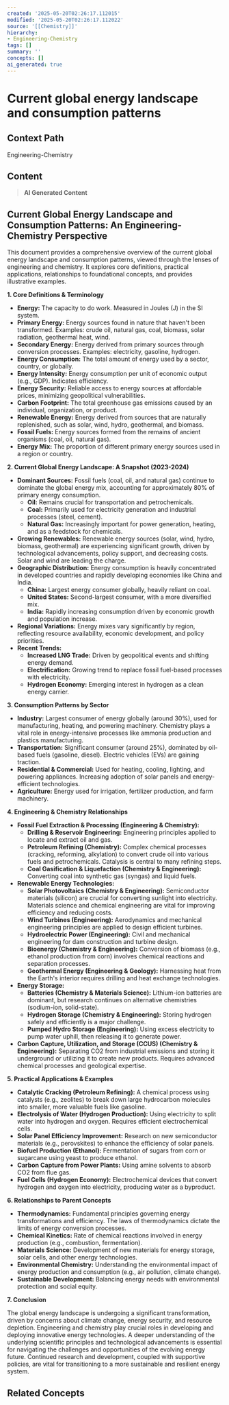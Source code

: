 ```yaml
---
created: '2025-05-20T02:26:17.112015'
modified: '2025-05-20T02:26:17.112022'
source: '[[Chemistry]]'
hierarchy:
- Engineering-Chemistry
tags: []
summary: ''
concepts: []
ai_generated: true
---
```


# Current global energy landscape and consumption patterns

## Context Path
Engineering-Chemistry

## Content
> **AI Generated Content**
## Current Global Energy Landscape and Consumption Patterns: An Engineering-Chemistry Perspective

This document provides a comprehensive overview of the current global energy landscape and consumption patterns, viewed through the lenses of engineering and chemistry. It explores core definitions, practical applications, relationships to foundational concepts, and provides illustrative examples.

**1. Core Definitions & Terminology**

* **Energy:** The capacity to do work.  Measured in Joules (J) in the SI system.
* **Primary Energy:** Energy sources found in nature that haven't been transformed. Examples: crude oil, natural gas, coal, biomass, solar radiation, geothermal heat, wind.
* **Secondary Energy:** Energy derived from primary sources through conversion processes. Examples: electricity, gasoline, hydrogen.
* **Energy Consumption:** The total amount of energy used by a sector, country, or globally.
* **Energy Intensity:** Energy consumption per unit of economic output (e.g., GDP).  Indicates efficiency.
* **Energy Security:**  Reliable access to energy sources at affordable prices, minimizing geopolitical vulnerabilities.
* **Carbon Footprint:** The total greenhouse gas emissions caused by an individual, organization, or product.
* **Renewable Energy:** Energy derived from sources that are naturally replenished, such as solar, wind, hydro, geothermal, and biomass.
* **Fossil Fuels:** Energy sources formed from the remains of ancient organisms (coal, oil, natural gas).
* **Energy Mix:** The proportion of different primary energy sources used in a region or country.

**2. Current Global Energy Landscape: A Snapshot (2023-2024)**

* **Dominant Sources:** Fossil fuels (coal, oil, and natural gas) continue to dominate the global energy mix, accounting for approximately 80% of primary energy consumption.
    * **Oil:** Remains crucial for transportation and petrochemicals.
    * **Coal:** Primarily used for electricity generation and industrial processes (steel, cement).
    * **Natural Gas:** Increasingly important for power generation, heating, and as a feedstock for chemicals.
* **Growing Renewables:** Renewable energy sources (solar, wind, hydro, biomass, geothermal) are experiencing significant growth, driven by technological advancements, policy support, and decreasing costs.  Solar and wind are leading the charge.
* **Geographic Distribution:** Energy consumption is heavily concentrated in developed countries and rapidly developing economies like China and India.
    * **China:** Largest energy consumer globally, heavily reliant on coal.
    * **United States:** Second-largest consumer, with a more diversified mix.
    * **India:** Rapidly increasing consumption driven by economic growth and population increase.
* **Regional Variations:** Energy mixes vary significantly by region, reflecting resource availability, economic development, and policy priorities.
* **Recent Trends:**
    * **Increased LNG Trade:**  Driven by geopolitical events and shifting energy demand.
    * **Electrification:**  Growing trend to replace fossil fuel-based processes with electricity.
    * **Hydrogen Economy:**  Emerging interest in hydrogen as a clean energy carrier.

**3. Consumption Patterns by Sector**

* **Industry:** Largest consumer of energy globally (around 30%), used for manufacturing, heating, and powering machinery.  Chemistry plays a vital role in energy-intensive processes like ammonia production and plastics manufacturing.
* **Transportation:**  Significant consumer (around 25%), dominated by oil-based fuels (gasoline, diesel).  Electric vehicles (EVs) are gaining traction.
* **Residential & Commercial:**  Used for heating, cooling, lighting, and powering appliances.  Increasing adoption of solar panels and energy-efficient technologies.
* **Agriculture:**  Energy used for irrigation, fertilizer production, and farm machinery.

**4. Engineering & Chemistry Relationships**

* **Fossil Fuel Extraction & Processing (Engineering & Chemistry):**
    * **Drilling & Reservoir Engineering:** Engineering principles applied to locate and extract oil and gas.
    * **Petroleum Refining (Chemistry):** Complex chemical processes (cracking, reforming, alkylation) to convert crude oil into various fuels and petrochemicals. Catalysis is central to many refining steps.
    * **Coal Gasification & Liquefaction (Chemistry & Engineering):** Converting coal into synthetic gas (syngas) and liquid fuels.
* **Renewable Energy Technologies:**
    * **Solar Photovoltaics (Chemistry & Engineering):** Semiconductor materials (silicon) are crucial for converting sunlight into electricity.  Materials science and chemical engineering are vital for improving efficiency and reducing costs.
    * **Wind Turbines (Engineering):** Aerodynamics and mechanical engineering principles are applied to design efficient turbines.
    * **Hydroelectric Power (Engineering):** Civil and mechanical engineering for dam construction and turbine design.
    * **Bioenergy (Chemistry & Engineering):** Conversion of biomass (e.g., ethanol production from corn) involves chemical reactions and separation processes.
    * **Geothermal Energy (Engineering & Geology):** Harnessing heat from the Earth's interior requires drilling and heat exchange technologies.
* **Energy Storage:**
    * **Batteries (Chemistry & Materials Science):** Lithium-ion batteries are dominant, but research continues on alternative chemistries (sodium-ion, solid-state).
    * **Hydrogen Storage (Chemistry & Engineering):**  Storing hydrogen safely and efficiently is a major challenge.
    * **Pumped Hydro Storage (Engineering):** Using excess electricity to pump water uphill, then releasing it to generate power.
* **Carbon Capture, Utilization, and Storage (CCUS) (Chemistry & Engineering):** Separating CO2 from industrial emissions and storing it underground or utilizing it to create new products. Requires advanced chemical processes and geological expertise.

**5. Practical Applications & Examples**

* **Catalytic Cracking (Petroleum Refining):**  A chemical process using catalysts (e.g., zeolites) to break down large hydrocarbon molecules into smaller, more valuable fuels like gasoline.
* **Electrolysis of Water (Hydrogen Production):** Using electricity to split water into hydrogen and oxygen.  Requires efficient electrochemical cells.
* **Solar Panel Efficiency Improvement:**  Research on new semiconductor materials (e.g., perovskites) to enhance the efficiency of solar panels.
* **Biofuel Production (Ethanol):** Fermentation of sugars from corn or sugarcane using yeast to produce ethanol.
* **Carbon Capture from Power Plants:** Using amine solvents to absorb CO2 from flue gas.
* **Fuel Cells (Hydrogen Economy):** Electrochemical devices that convert hydrogen and oxygen into electricity, producing water as a byproduct.

**6. Relationships to Parent Concepts**

* **Thermodynamics:**  Fundamental principles governing energy transformations and efficiency.  The laws of thermodynamics dictate the limits of energy conversion processes.
* **Chemical Kinetics:**  Rate of chemical reactions involved in energy production (e.g., combustion, fermentation).
* **Materials Science:**  Development of new materials for energy storage, solar cells, and other energy technologies.
* **Environmental Chemistry:** Understanding the environmental impact of energy production and consumption (e.g., air pollution, climate change).
* **Sustainable Development:**  Balancing energy needs with environmental protection and social equity.



**7. Conclusion**

The global energy landscape is undergoing a significant transformation, driven by concerns about climate change, energy security, and resource depletion.  Engineering and chemistry play crucial roles in developing and deploying innovative energy technologies.  A deeper understanding of the underlying scientific principles and technological advancements is essential for navigating the challenges and opportunities of the evolving energy future.  Continued research and development, coupled with supportive policies, are vital for transitioning to a more sustainable and resilient energy system.

## Related Concepts

